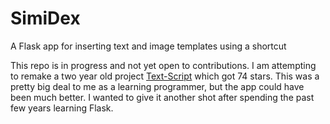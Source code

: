 # SimiDex

A Flask app for inserting text and image templates using a shortcut

This repo is in progress and not yet open to contributions. I am attempting to remake a two year old project 
[Text-Script](https://github.com/GeorgeCiesinski/text-script) which got 74 stars. This was a pretty big deal to me as a
learning programmer, but the app could have been much better. I wanted to give it another shot after spending
the past few years learning Flask. 

